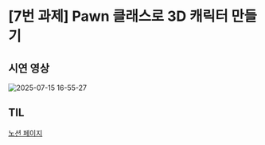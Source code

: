# [7번 과제] Pawn 클래스로 3D 캐릭터 만들기
## 시연 영상
![2025-07-15 16-55-27](https://github.com/user-attachments/assets/9c29a4fa-615d-41f7-8930-cdf3184ea7d6)

## TIL
[노션 페이지](https://www.notion.so/Pawn-3D-230325e2745180c0aec3f88984805123?source=copy_link)
